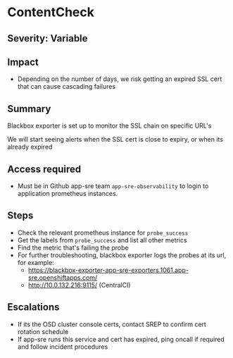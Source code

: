 # ContentCheck

## Severity: Variable

## Impact

- Depending on the number of days, we risk getting an expired SSL cert that can cause cascading failures

## Summary

Blackbox exporter is set up to monitor the SSL chain on specific URL's

We will start seeing alerts when the SSL cert is close to expiry, or when its already expired

## Access required

- Must be in Github app-sre team `app-sre-observability` to login to application prometheus instances.

## Steps

- Check the relevant prometheus instance for `probe_success`
- Get the labels from `probe_success` and list all other metrics
- Find the metric that's failing the probe
- For further troubleshooting, blackbox exporter logs the probes at its url, for example:
    - https://blackbox-exporter-app-sre-exporters.1061.app-sre.openshiftapps.com/
    - http://10.0.132.216:9115/ (CentralCI)

## Escalations

- If its the OSD cluster console certs, contact SREP to confirm cert rotation schedule
- If app-sre runs this service and cert has expired, ping oncall if required and follow incident procedures
